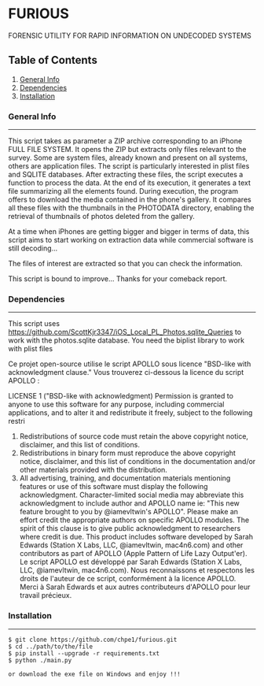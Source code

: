 # FURIOUS

FORENSIC UTILITY FOR RAPID INFORMATION ON UNDECODED SYSTEMS

## Table of Contents

1. [General Info](#general-info)
1. [Dependencies](#dependencies)
1. [Installation](#installation)

### General Info

---

This script takes as parameter a ZIP archive corresponding to an iPhone FULL FILE SYSTEM.
It opens the ZIP but extracts only files relevant to the survey. Some are system files, already known and present on all systems, others are application files. The script is particularly interested in plist files and SQLITE databases.
After extracting these files, the script executes a function to process the data.
At the end of its execution, it generates a text file summarizing all the elements found.
During execution, the program offers to download the media contained in the phone's gallery.
It compares all these files with the thumbnails in the PHOTODATA directory, enabling the retrieval of thumbnails of photos deleted from the gallery.

At a time when iPhones are getting bigger and bigger in terms of data, this script aims to start working on extraction data while commercial software is still decoding...

The files of interest are extracted so that you can check the information.

This script is bound to improve...
Thanks for your comeback report.

### Dependencies

---

This script uses https://github.com/ScottKjr3347/iOS_Local_PL_Photos.sqlite_Queries to work with the photos.sqlite database.
You need the biplist library to work with plist files

Ce projet open-source utilise le script APOLLO sous licence "BSD-like with acknowledgment clause." Vous trouverez ci-dessous la licence du script APOLLO :

LICENSE 1 ("BSD-like with acknowledgment)
Permission is granted to anyone to use this software for any purpose, including commercial applications, and to alter it and redistribute it freely, subject to the following restri
1. Redistributions of source code must retain the above copyright notice, disclaimer, and this list of conditions.
2. Redistributions in binary form must reproduce the above copyright notice, disclaimer, and this list of conditions in the documentation and/or other materials provided with the distribution.
3. All advertising, training, and documentation materials mentioning features or use of this software must display the following acknowledgment. Character-limited social media may abbreviate this acknowledgment to include author and APOLLO name ie: "This new feature brought to you by @iamevltwin's APOLLO". Please make an effort credit the appropriate authors on specific APOLLO modules. The spirit of this clause is to give public acknowledgment to researchers where credit is due.
This product includes software developed by Sarah Edwards (Station X Labs, LLC, @iamevltwin, mac4n6.com) and other contributors as part of APOLLO (Apple Pattern of Life Lazy 
Output'er). 
Le script APOLLO est développé par Sarah Edwards (Station X Labs, LLC, 
@iamevltwin, mac4n6.com). Nous reconnaissons et respectons les droits de l'auteur 
de ce script, conformément à la licence APOLLO. Merci à Sarah Edwards et aux 
autres contributeurs d'APOLLO pour leur travail précieux.

### Installation

---

```
$ git clone https://github.com/chpe1/furious.git
$ cd ../path/to/the/file
$ pip install --upgrade -r requirements.txt
$ python ./main.py

or download the exe file on Windows and enjoy !!!
```
